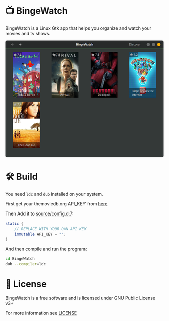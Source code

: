 # 📺 BingeWatch

BingeWatch is a Linux Gtk app that helps you organize and watch your movies and tv shows.

![bingewatch_screenshot](screenshot.png)

# :hammer_and_wrench: Build

You need `ldc` and `dub` installed on your system.

First get your themoviedb.org API_KEY from [here](https://www.themoviedb.org/settings/api)

Then Add it to [source/config.d:7](source/config.d#L7):

```D
static {
    // REPLACE WITH YOUR OWN API KEY
    immutable API_KEY = "";
}
```

And then compile and run the program:

```bash
cd BingeWatch
dub --compiler=ldc
```

# 📜 License

BingeWatch is a free software and is licensed under GNU Public License v3+

For more information see [LICENSE](LICENSE)
